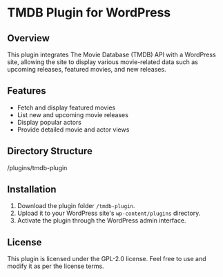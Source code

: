 # TMDB Plugin for WordPress

## Overview
This plugin integrates The Movie Database (TMDB) API with a WordPress site, allowing the site to display various movie-related data such as upcoming releases, featured movies, and new releases.

## Features
- Fetch and display featured movies
- List new and upcoming movie releases
- Display popular actors
- Provide detailed movie and actor views

## Directory Structure
/plugins/tmdb-plugin

## Installation

1. Download the plugin folder `/tmdb-plugin`.
2. Upload it to your WordPress site's `wp-content/plugins` directory.
3. Activate the plugin through the WordPress admin interface.


## License

This plugin is licensed under the GPL-2.0 license. Feel free to use and modify it as per the license terms.

